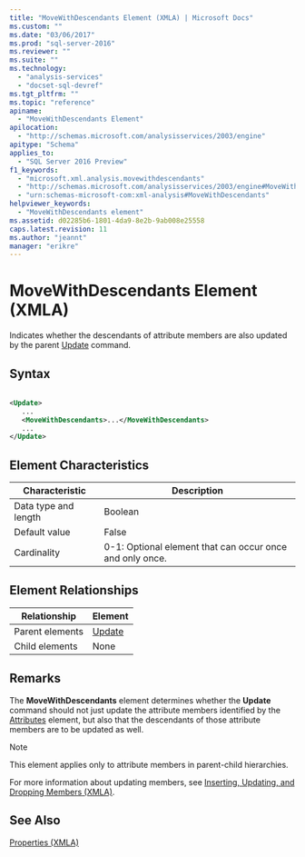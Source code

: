 ```yaml
---
title: "MoveWithDescendants Element (XMLA) | Microsoft Docs"
ms.custom: ""
ms.date: "03/06/2017"
ms.prod: "sql-server-2016"
ms.reviewer: ""
ms.suite: ""
ms.technology: 
  - "analysis-services"
  - "docset-sql-devref"
ms.tgt_pltfrm: ""
ms.topic: "reference"
apiname: 
  - "MoveWithDescendants Element"
apilocation: 
  - "http://schemas.microsoft.com/analysisservices/2003/engine"
apitype: "Schema"
applies_to: 
  - "SQL Server 2016 Preview"
f1_keywords: 
  - "microsoft.xml.analysis.movewithdescendants"
  - "http://schemas.microsoft.com/analysisservices/2003/engine#MoveWithDescendants"
  - "urn:schemas-microsoft-com:xml-analysis#MoveWithDescendants"
helpviewer_keywords: 
  - "MoveWithDescendants element"
ms.assetid: d02285b6-1801-4da9-8e2b-9ab008e25558
caps.latest.revision: 11
ms.author: "jeannt"
manager: "erikre"
---
```

# MoveWithDescendants Element (XMLA)
  Indicates whether the descendants of attribute members are also updated by the parent [Update](../../../analysis-services/xmla/xml-elements-commands/update-element-xmla.md) command.  
  
## Syntax  
  
```xml  
  
<Update>  
   ...  
   <MoveWithDescendants>...</MoveWithDescendants>  
   ...  
</Update>  
```  
  
## Element Characteristics  
  
|Characteristic|Description|  
|--------------------|-----------------|  
|Data type and length|Boolean|  
|Default value|False|  
|Cardinality|0-1: Optional element that can occur once and only once.|  
  
## Element Relationships  
  
|Relationship|Element|  
|------------------|-------------|  
|Parent elements|[Update](../../../analysis-services/xmla/xml-elements-commands/update-element-xmla.md)|  
|Child elements|None|  
  
## Remarks  
 The **MoveWithDescendants** element determines whether the **Update** command should not just update the attribute members identified by the [Attributes](../../../analysis-services/xmla/xml-elements-properties/attributes-element-xmla.md) element, but also that the descendants of those attribute members are to be updated as well.  
  
> [!NOTE]  
>  This element applies only to attribute members in parent-child hierarchies.  
  
 For more information about updating members, see [Inserting, Updating, and Dropping Members &#40;XMLA&#41;](../../../analysis-services/multidimensional-models-scripting-language-assl-xmla/inserting-updating-and-dropping-members-xmla.md).  
  
## See Also  
 [Properties &#40;XMLA&#41;](../../../analysis-services/xmla/xml-elements-properties/xml-elements-properties.md)  
  
  
